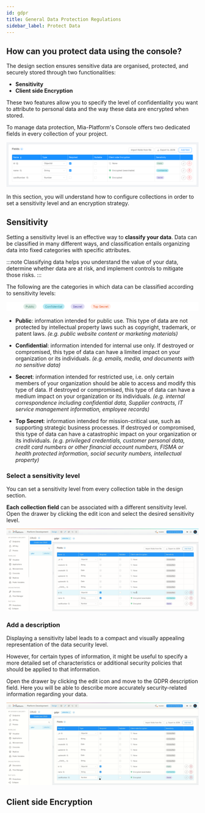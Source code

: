 ```yaml
---
id: gdpr
title: General Data Protection Regulations
sidebar_label: Protect Data
---
```

## How can you protect data using the console?

The design section ensures sensitive data are organised, protected, and securely stored through two functionalities:

* **Sensitivity**
* **Client side Encryption**

These two features allow you to specify the level of confidentiality you want to attribute to personal data and the way these data are encrypted when stored. 

To manage data protection, Mia-Platform's Console offers two dedicated fields in every collection of your project.

![gdpr](img/gdpr.png)

In this section, you will understand how to configure collections in order to set a sensitivity level and an encryption strategy. 

## Sensitivity

Setting a sensitivity level is an effective way to **classify your data**. Data can be classified in many different ways, and classification entails organizing data into fixed categories with specific attributes. 

:::note
Classifying data helps you understand the value of your data, determine whether data are at risk, and implement controls to mitigate those risks.
:::

The following are the categories in which data can be classified according to sensitivity levels:

![sensitivity](img/sensitivity.png)

* **Public**: information intended for public use. This type of data are not protected by intellectual property laws such as copyright, trademark, or patent laws. *(e.g. public website content or marketing materials)*

* **Confidential**: information intended for internal use only. If destroyed or compromised, this type of data can have a limited impact on your organization or its individuals. *(e.g. emails, media, and documents with no sensitive data)*

* **Secret**: information intended for restricted use, i.e. only certain members of your organization should be able to access and modify this type of data. If destroyed or compromised, this type of data can have a medium impact on your organization or its individuals. *(e.g. internal correspondence including confidential data, Supplier contracts, IT service management information, employee records)*

* **Top Secret**: information intended for mission-critical use, such as supporting strategic business processes. If destroyed or compromised, this type of data can have a catastrophic impact on your organization or its individuals. *(e.g. privileged credentials, customer personal data, credit card numbers or other financial account numbers, FISMA or health protected information, social security numbers, intellectual property)*

### Select a sensitivity level

You can set a sensitivity level from every collection table in the design section. 

**Each collection field** can be associated with a different sensitivity level. Open the drawer by clicking the edit icon and select the desired sensitivity level.

![add sensitivity](img/add-sensitivity.gif)

### Add a description

Displaying a sensitivity label leads to a compact and visually appealing representation of the data security level. 

However, for certain types of information, it might be useful to specify a more detailed set of characteristics or additional security policies that should be applied to that information.


Open the drawer by clicking the edit icon and move to the GDPR description field. Here you will be able to describe more accurately security-related information regarding your data.

![gdpr description](img/gdpr-description.gif)

## Client side Encryption

